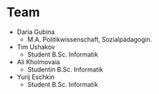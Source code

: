 # Team

- Daria Gubina
  - M.A. Politikwissenschaft, Sozialpädagogin.
- Tim Ushakov
  - Student B.Sc. Informatik
- Ali Kholmovaia
  - Studentin B.Sc. Informatik
- Yurij Eschkin
  - Student B.Sc. Informatik